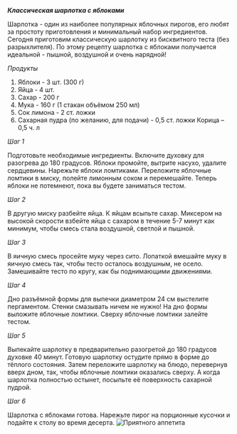 **_Классическая шарлотка с яблоками_**

Шарлотка - один из наиболее популярных яблочных пирогов, его любят за простоту приготовления и минимальный набор ингредиентов. Сегодня приготовим классическую шарлотку из бисквитного теста (без разрыхлителя). По этому рецепту шарлотка с яблоками получается идеальной - пышной, воздушной и очень нарядной!

_Продукты_

1. Яблоки - 3 шт. (300 г)
2. Яйца - 4 шт.
3. Сахар - 200 г
4. Мука - 160 г (1 стакан объёмом 250 мл)
5. Сок лимона - 2 ст. ложки
6. Сахарная пудра (по желанию, для подачи) - 0,5 ст. ложки
Корица – 0,5 ч. л

*Шаг 1*

Подготовьте необходимые ингредиенты.
Включите духовку для разогрева до 180 градусов.
Яблоки промойте, вытрите насухо, удалите сердцевины. Нарежьте яблоки ломтиками. 
Переложите яблочные ломтики в миску, полейте лимонным соком и перемешайте. Теперь яблоки не потемнеют, пока вы будете заниматься тестом.

*Шаг 2*

В другую миску разбейте яйца. К яйцам всыпьте сахар. Миксером на высокой скорости взбейте яйца с сахаром в течение 5-7 минут как минимум, чтобы смесь стала воздушной, светлой и пышной.

*Шаг 3*

В яичную смесь просейте муку через сито. 
Лопаткой вмешайте муку в яичную смесь так, чтобы тесто осталось воздушным, не осело. Замешивайте тесто по кругу, как бы поднимающими движениями.

*Шаг 4*

Дно разъёмной формы для выпечки диаметром 24 см выстелите пергаментом. Стенки смазывать ничем не нужно! На дно формы выложите яблочные ломтики. Сверху яблочные ломтики залейте тестом.

*Шаг 5*

Выпекайте шарлотку в предварительно разогретой до 180 градусов духовке 40 минут. Готовую шарлотку остудите прямо в форме до тёплого состояния.
Затем переложите шарлотку на блюдо, перевернув вверх дном, так, чтобы яблочные ломтики оказались сверху. А когда шарлотка полностью остынет, посыпьте её поверхность сахарной пудрой.

*Шаг 6*

Шарлотка с яблоками готова. Нарежьте пирог на порционные кусочки и подайте к столу во время десерта. ![Приятного аппетита](pirog.jpg)

